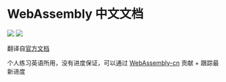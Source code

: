 # WebAssembly 中文文档

[![](https://img.shields.io/website/https/wasm-cn.org.svg?style=flat-square)](https://wasm-cn.org/)
[![](https://img.shields.io/travis/int64ago/wasm-cn.svg?style=flat-square)](https://travis-ci.org/int64ago/wasm-cn)


翻译自[官方文档](http://webassembly.org/)

个人练习英语所用，没有进度保证，可以通过 [WebAssembly-cn](https://github.com/WebAssembly-cn/website) 贡献 + 跟踪最新进度



 [travis-url]: https://travis-ci.org/int64ago/wasm-cn
 [travis-image]: https://img.shields.io/travis/int64ago/wasm-cn.svg?style=flat-square
